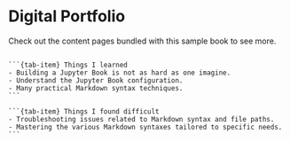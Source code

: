 # Digital Portfolio



Check out the content pages bundled with this sample book to see more.

```{tableofcontents}
```

````{tab-set}
```{tab-item} Things I learned
- Building a Jupyter Book is not as hard as one imagine.
- Understand the Jupyter Book configuration.
- Many practical Markdown syntax techniques.
```

```{tab-item} Things I found difficult
- Troubleshooting issues related to Markdown syntax and file paths.
- Mastering the various Markdown syntaxes tailored to specific needs.
```
````